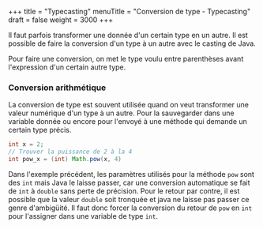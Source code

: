 +++
title = "Typecasting"
menuTitle = "Conversion de type - Typecasting"
draft = false
weight = 3000
+++

Il faut parfois transformer une donnée d'un certain type en un autre. Il est possible de faire la conversion d'un type à un autre avec le casting de Java.

Pour faire une conversion, on met le type voulu entre parenthèses avant l'expression d'un certain autre type.

### Conversion arithmétique
La conversion de type est souvent utilisée quand on veut transformer une valeur numérique d'un type à un autre. Pour la sauvegarder dans une variable donnée ou encore pour l'envoyé à une méthode qui demande un certain type précis.

```java
int x = 2;
// Trouver la puissance de 2 à la 4
int pow_x = (int) Math.pow(x, 4)
```

Dans l'exemple précédent, les paramètres utilisés pour la méthode `pow` sont des `int` mais Java le laisse passer, car une conversion automatique se fait de `int` à `double` sans perte de précision. Pour le retour par contre, il est possible que la valeur `double` soit tronquée et java ne laisse pas passer ce genre d'ambigüité. Il faut donc forcer la conversion du retour de `pow` en `int` pour l'assigner dans une variable de type `int`.